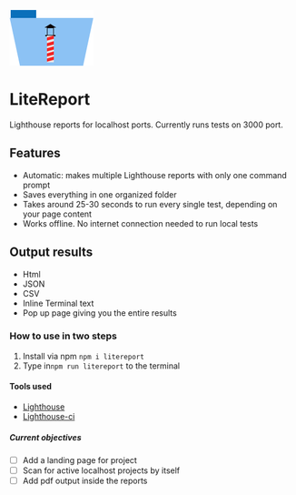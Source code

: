 ![LiteReport logo](/img/litereport-icon.png)

# LiteReport

Lighthouse reports for localhost ports. Currently runs tests on 3000 port.

## Features

- Automatic: makes multiple Lighthouse reports with only one command prompt
- Saves everything in one organized folder
- Takes around 25-30 seconds to run every single test, depending on your page content
- Works offline. No internet connection needed to run local tests

## Output results

- Html
- JSON
- CSV
- Inline Terminal text
- Pop up page giving you the entire results

### How to use in two steps

1. Install via npm ```npm i litereport```
2. Type in```npm run litereport``` to the terminal


#### Tools used

- [Lighthouse](https://www.npmjs.com/package/lighthouse)
- [Lighthouse-ci](https://www.npmjs.com/package/lighthouse-ci)

##### Current objectives

- [ ] Add a landing page for project
- [ ] Scan for active localhost projects by itself
- [ ] Add pdf output inside the reports